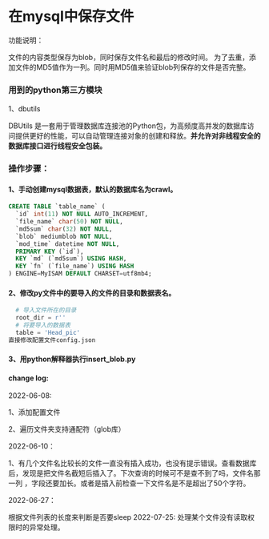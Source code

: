 # 在mysql中保存文件
功能说明：

文件的内容类型保存为blob，同时保存文件名和最后的修改时间。
为了去重，添加文件的MD5值作为一列。同时用MD5值来验证blob列保存的文件是否完整。

### 用到的python第三方模块

1、dbutils

DBUtils 是一套用于管理数据库连接池的Python包，为高频度高并发的数据库访问提供更好的性能，可以自动管理连接对象的创建和释放。**并允许对非线程安全的数据库接口进行线程安全包装。**

### 操作步骤：

#### 1、手动创建mysql数据表，默认的数据库名为crawl。

```sql
CREATE TABLE `table_name` (
  `id` int(11) NOT NULL AUTO_INCREMENT,
  `file_name` char(50) NOT NULL,
  `md5sum` char(32) NOT NULL,
  `blob` mediumblob NOT NULL,
  `mod_time` datetime NOT NULL,
  PRIMARY KEY (`id`),
  KEY `md` (`md5sum`) USING HASH,
  KEY `fn` (`file_name`) USING HASH
) ENGINE=MyISAM DEFAULT CHARSET=utf8mb4;
```
#### 2、修改py文件中的要导入的文件的目录和数据表名。

```python
  # 导入文件所在的目录
  root_dir = r''
  # 将要导入的数据表
  table = 'Head_pic'
直接修改配置文件config.json
```



#### 3、用python解释器执行insert_blob.py



#### change log:

2022-06-08:

1、添加配置文件

2、遍历文件夹支持通配符（glob库）

2022-06-10：

1、有几个文件名比较长的文件一直没有插入成功，也没有提示错误。查看数据库后，发现是把文件名截短后插入了。下次查询的时候可不是查不到了吗，文件名那一列 ，字段还要加长。或者是插入前检查一下文件名是不是超出了50个字符。

2022-06-27：

根据文件列表的长度来判断是否要sleep
2022-07-25:
处理某个文件没有读取权限时的异常处理。